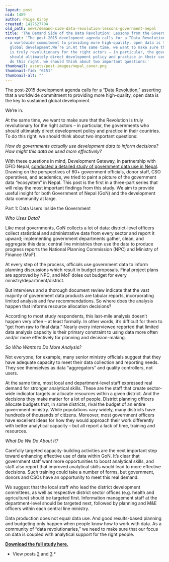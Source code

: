 ```yaml
---
layout: post
nid: 1489
author: Paige Kirby
created: 1417527704
old_path: news/demand-side-data-revolution-lessons-government-nepal
title: 'The Demand Side of the Data Revolution: Lessons from the Government of Nepal'
excerpt: 'The post-2015 development agenda calls for a “Data Revolution,” asserting that
  a worldwide commitment to providing more high-quality, open data is the key to sustained
  global development.We’re in.At the same time, we want to make sure that the Revolution
  is truly revolutionary for the right actors – in particular, the governments who
  should ultimately direct development policy and practice in their countries. To
  do this right, we should think about two important questions:'
thumbnail: assets/post-images/nepal_cover.png
thumbnail-fid: "6151"
thumbnail-alt: ""
---
```


The post-2015 development agenda [calls for a “Data Revolution,”](http://post2015.org/category/data-revolution-2/) asserting that a worldwide commitment to providing more high-quality, open data is the key to sustained global development.

We’re in.

At the same time, we want to make sure that the Revolution is truly revolutionary for the right actors – in particular, the governments who should ultimately direct development policy and practice in their countries. To do this right, we should think about two important questions:

*How do governments actually use development data to inform decisions?*
*How might this data be used more effectively?*

With these questions in mind, Development Gateway, in partnership with DFID Nepal, [conducted a detailed study of government data use in Nepal](/assets/post-resources/understanding_government_data_use_in_nepal_final.pdf). Drawing on the perspectives of 60+ government officials, donor staff, CSO operatives, and academics, we tried to paint a picture of the government data “ecosystem” in Nepal. This post is the first in a three-part series that will relay the most important findings from this study. We aim to provide useful insight for both Government of Nepal (GoN) and the development data community at large.

Part 1: Data Users Inside the Government

*Who Uses Data?*

Like most governments, GoN collects a lot of data: district-level officers collect statistical and administrative data from every sector and report it upward; implementing government departments gather, clean, and aggregate this data; central line ministries then use the data to produce progress reports the National Planning Commission (NPC) and Ministry of Finance (MoF).

At every step of the process, officials use government data to inform planning discussions which result in budget proposals. Final project plans are approved by NPC, and MoF doles out budget for every ministry/department/district.

But interviews and a thorough document review indicate that the vast majority of government data products are tabular reports, incorporating limited analysis and few recommendations. So where does the analysis happen that informs resource allocation decisions?

According to most study respondents, this last-mile analysis doesn’t happen very often – at least formally. In other words, it’s difficult for them to “get from raw to final data.” Nearly every interviewee reported that limited data analysis capacity is their primary constraint to using data more often and/or more effectively for planning and decision-making.

*So Who Wants to Do More Analysis?*

Not everyone; for example, many senior ministry officials suggest that they have adequate capacity to meet their data collection and reporting needs. They see themselves as data “aggregators” and quality controllers, not users.

At the same time, most local and department-level staff expressed real demand for stronger analytical skills. These are the staff that create sector-wide indicator targets or allocate resources within a given district. And the decisions they make matter for a lot of people. District planning officers allocate budgets that, in some districts, rival the budget of an entire government ministry. While populations vary widely, many districts have hundreds of thousands of citizens. Moreover, most government officers have excellent ideas for how they would approach their work differently with better analytical capacity – but all report a lack of time, training and resources.

*What Do We Do About It?*

Carefully targeted capacity-building activities are the next important step toward enhancing effective use of data within GoN. It’s clear that government staff want more opportunities to boost analytical skills, and staff also report that improved analytical skills would lead to more effective decisions. Such training could take a number of forms, but government, donors and CSOs have an opportunity to meet this real demand.

We suggest that the local staff who lead the district development committees, as well as respective district sector offices (e.g. health and agriculture) should be targeted first. Information management staff at the department-level should be targeted next, followed by planning and M&E officers within each central line ministry.

Data production does not equal data use. And good results-based planning and budgeting only happen when people know how to work with data. As a community of “data revolutionaries,” we need to make sure that our focus on data is coupled with analytical support for the right people.

**[Download the full study here.](/assets/post-resources/understanding_government_data_use_in_nepal_final.pdf)**

* View posts [2](/news/lessons-nepal-data-incentives-champions) and [3](/news/lessons-nepal-getting-government-data-everyone-else).*
